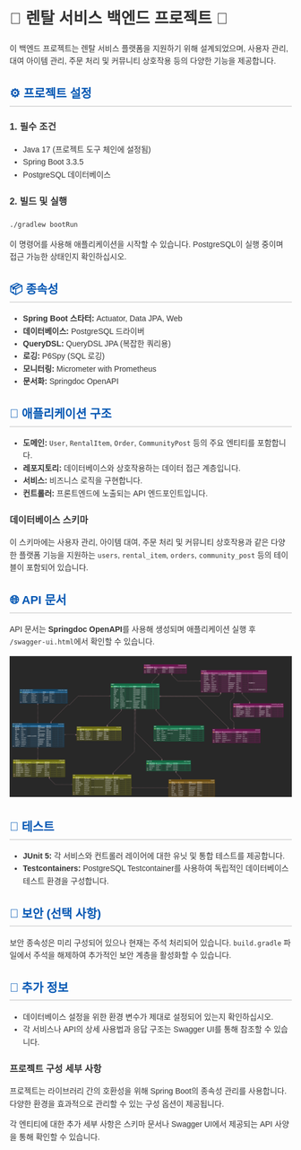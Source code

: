 <body style="font-family: Arial, sans-serif; line-height: 1.6; margin: 20px; color: #333;">

<h1 style="color: #333; font-size: 2em;">📌 렌탈 서비스 백엔드 프로젝트 📌</h1>
<p>이 백엔드 프로젝트는 렌탈 서비스 플랫폼을 지원하기 위해 설계되었으며, 사용자 관리, 대여 아이템 관리, 주문 처리 및 커뮤니티 상호작용 등의 다양한 기능을 제공합니다.</p>

<h2 style="color: #0056b3; border-bottom: 2px solid #ddd; padding-bottom: 5px;">⚙️ 프로젝트 설정</h2>

<h3 style="color: #333;">1. 필수 조건</h3>
<ul>
    <li>Java 17 (프로젝트 도구 체인에 설정됨)</li>
    <li>Spring Boot 3.3.5</li>
    <li>PostgreSQL 데이터베이스</li>
</ul>

<h3 style="color: #333;">2. 빌드 및 실행</h3>
<pre><code>./gradlew bootRun</code></pre>
<p>이 명령어를 사용해 애플리케이션을 시작할 수 있습니다. PostgreSQL이 실행 중이며 접근 가능한 상태인지 확인하십시오.</p>

<h2 style="color: #0056b3; border-bottom: 2px solid #ddd; padding-bottom: 5px;">📦 종속성</h2>
<ul>
    <li><strong>Spring Boot 스타터:</strong> Actuator, Data JPA, Web</li>
    <li><strong>데이터베이스:</strong> PostgreSQL 드라이버</li>
    <li><strong>QueryDSL:</strong> QueryDSL JPA (복잡한 쿼리용)</li>
    <li><strong>로깅:</strong> P6Spy (SQL 로깅)</li>
    <li><strong>모니터링:</strong> Micrometer with Prometheus</li>
    <li><strong>문서화:</strong> Springdoc OpenAPI</li>
</ul>

<h2 style="color: #0056b3; border-bottom: 2px solid #ddd; padding-bottom: 5px;">🚀 애플리케이션 구조</h2>
<ul>
    <li><strong>도메인:</strong> <code>User</code>, <code>RentalItem</code>, <code>Order</code>, <code>CommunityPost</code> 등의 주요 엔티티를 포함합니다.</li>
    <li><strong>레포지토리:</strong> 데이터베이스와 상호작용하는 데이터 접근 계층입니다.</li>
    <li><strong>서비스:</strong> 비즈니스 로직을 구현합니다.</li>
    <li><strong>컨트롤러:</strong> 프론트엔드에 노출되는 API 엔드포인트입니다.</li>
</ul>

<h3 style="color: #333;">데이터베이스 스키마</h3>
<p>이 스키마에는 사용자 관리, 아이템 대여, 주문 처리 및 커뮤니티 상호작용과 같은 다양한 플랫폼 기능을 지원하는 <code>users</code>, <code>rental_item</code>, <code>orders</code>, <code>community_post</code> 등의 테이블이 포함되어 있습니다.</p>

<h2 style="color: #0056b3; border-bottom: 2px solid #ddd; padding-bottom: 5px;">🌐 API 문서</h2>
<p>API 문서는 <strong>Springdoc OpenAPI</strong>를 사용해 생성되며 애플리케이션 실행 후 <code>/swagger-ui.html</code>에서 확인할 수 있습니다.</p>
<img src="src/main/resources/Camping_DB.png">

<h2 style="color: #0056b3; border-bottom: 2px solid #ddd; padding-bottom: 5px;">🧪 테스트</h2>
<ul>
    <li><strong>JUnit 5:</strong> 각 서비스와 컨트롤러 레이어에 대한 유닛 및 통합 테스트를 제공합니다.</li>
    <li><strong>Testcontainers:</strong> PostgreSQL Testcontainer를 사용하여 독립적인 데이터베이스 테스트 환경을 구성합니다.</li>
</ul>

<h2 style="color: #0056b3; border-bottom: 2px solid #ddd; padding-bottom: 5px;">🔐 보안 (선택 사항)</h2>
<p>보안 종속성은 미리 구성되어 있으나 현재는 주석 처리되어 있습니다. <code>build.gradle</code> 파일에서 주석을 해제하여 추가적인 보안 계층을 활성화할 수 있습니다.</p>

<h2 style="color: #0056b3; border-bottom: 2px solid #ddd; padding-bottom: 5px;">📝 추가 정보</h2>
<ul>
    <li>데이터베이스 설정을 위한 환경 변수가 제대로 설정되어 있는지 확인하십시오.</li>
    <li>각 서비스나 API의 상세 사용법과 응답 구조는 Swagger UI를 통해 참조할 수 있습니다.</li>
</ul>

<h3 style="color: #333;">프로젝트 구성 세부 사항</h3>
<p>프로젝트는 라이브러리 간의 호환성을 위해 Spring Boot의 종속성 관리를 사용합니다. 다양한 환경을 효과적으로 관리할 수 있는 구성 옵션이 제공됩니다.</p>
<p>각 엔티티에 대한 추가 세부 사항은 스키마 문서나 Swagger UI에서 제공되는 API 사양을 통해 확인할 수 있습니다.</p>
